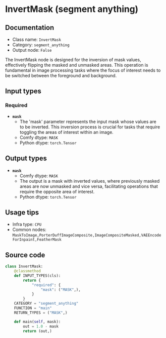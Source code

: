 # InvertMask (segment anything)
## Documentation
- Class name: `InvertMask`
- Category: `segment_anything`
- Output node: `False`

The InvertMask node is designed for the inversion of mask values, effectively flipping the masked and unmasked areas. This operation is fundamental in image processing tasks where the focus of interest needs to be switched between the foreground and background.
## Input types
### Required
- **`mask`**
    - The 'mask' parameter represents the input mask whose values are to be inverted. This inversion process is crucial for tasks that require toggling the areas of interest within an image.
    - Comfy dtype: `MASK`
    - Python dtype: `torch.Tensor`
## Output types
- **`mask`**
    - Comfy dtype: `MASK`
    - The output is a mask with inverted values, where previously masked areas are now unmasked and vice versa, facilitating operations that require the opposite area of interest.
    - Python dtype: `torch.Tensor`
## Usage tips
- Infra type: `CPU`
- Common nodes: `MaskToImage,PorterDuffImageComposite,ImageCompositeMasked,VAEEncodeForInpaint,FeatherMask`


## Source code
```python
class InvertMask:
    @classmethod
    def INPUT_TYPES(cls):
        return {
            "required": {
                "mask": ("MASK",),
            }
        }
    CATEGORY = "segment_anything"
    FUNCTION = "main"
    RETURN_TYPES = ("MASK",)

    def main(self, mask):
        out = 1.0 - mask
        return (out,)

```

